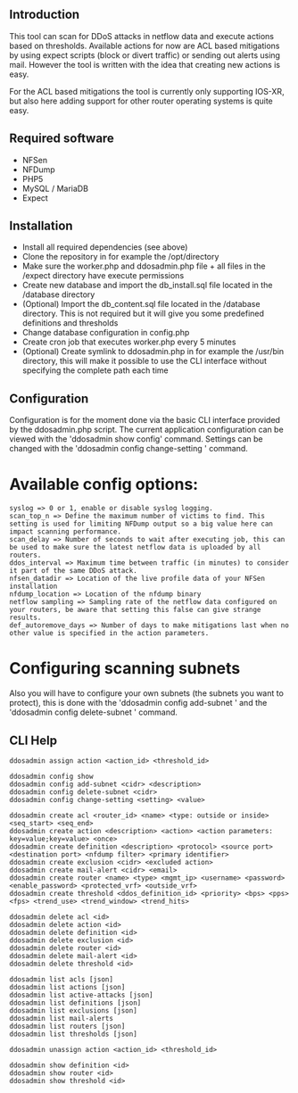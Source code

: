 ## Introduction
This tool can scan for DDoS attacks in netflow data and execute actions based on thresholds. Available actions for now are ACL based mitigations by using expect scripts (block or divert traffic)
or sending out alerts using mail. However the tool is written with the idea that creating new actions is easy.

For the ACL based mitigations the tool is currently only supporting IOS-XR, but also here adding support for other router operating systems is quite easy.

## Required software ##
-   NFSen
-   NFDump
-   PHP5
-   MySQL / MariaDB
-   Expect

## Installation
-   Install all required dependencies (see above)
-   Clone the repository in for example the /opt/directory
-   Make sure the worker.php and ddosadmin.php file + all files in the /expect directory have execute permissions
-   Create new database and import the db_install.sql file located in the /database directory
-   (Optional) Import the db_content.sql file located in the /database directory. This is not required but it will give you some predefined definitions and thresholds
-   Change database configuration in config.php
-   Create cron job that executes worker.php every 5 minutes
-   (Optional) Create symlink to ddosadmin.php in for example the /usr/bin directory, this will make it possible to use the CLI interface without specifying the complete path each time

## Configuration
Configuration is for the moment done via the basic CLI interface provided by the ddosadmin.php script. The current application configuration can be viewed with the 'ddosadmin show config' command. 
Settings can be changed with the 'ddosadmin config change-setting <setting> <value>' command.

# Available config options:
````
syslog => 0 or 1, enable or disable syslog logging.
scan_top_n => Define the maximum number of victims to find. This setting is used for limiting NFDump output so a big value here can impact scanning performance.
scan_delay => Number of seconds to wait after executing job, this can be used to make sure the latest netflow data is uploaded by all routers.   
ddos_interval => Maximum time between traffic (in minutes) to consider it part of the same DDoS attack.
nfsen_datadir => Location of the live profile data of your NFSen installation
nfdump_location => Location of the nfdump binary
netflow sampling => Sampling rate of the netflow data configured on your routers, be aware that setting this false can give strange results.
def_autoremove_days => Number of days to make mitigations last when no other value is specified in the action parameters.
````

# Configuring scanning subnets
Also you will have to configure your own subnets (the subnets you want to protect), this is done with the 'ddosadmin config add-subnet <cidr> <description>' 
and the 'ddosadmin config delete-subnet <cidr>' command.

## CLI Help
```
ddosadmin assign action <action_id> <threshold_id>

ddosadmin config show
ddosadmin config add-subnet <cidr> <description>
ddosadmin config delete-subnet <cidr>
ddosadmin config change-setting <setting> <value>

ddosadmin create acl <router_id> <name> <type: outside or inside> <seq_start> <seq_end>
ddosadmin create action <description> <action> <action parameters: key=value;key=value> <once>
ddosadmin create definition <description> <protocol> <source port> <destination port> <nfdump filter> <primary identifier>
ddosadmin create exclusion <cidr> <excluded action>
ddosadmin create mail-alert <cidr> <email>
ddosadmin create router <name> <type> <mgmt_ip> <username> <password> <enable_password> <protected_vrf> <outside_vrf>
ddosadmin create threshold <ddos_definition_id> <priority> <bps> <pps> <fps> <trend_use> <trend_window> <trend_hits>

ddosadmin delete acl <id>
ddosadmin delete action <id>
ddosadmin delete definition <id>
ddosadmin delete exclusion <id>
ddosadmin delete router <id>
ddosadmin delete mail-alert <id>
ddosadmin delete threshold <id>

ddosadmin list acls [json]
ddosadmin list actions [json]
ddosadmin list active-attacks [json]
ddosadmin list definitions [json]
ddosadmin list exclusions [json]
ddosadmin list mail-alerts
ddosadmin list routers [json]
ddosadmin list thresholds [json]

ddosadmin unassign action <action_id> <threshold_id>

ddosadmin show definition <id>
ddosadmin show router <id>
ddosadmin show threshold <id>
```